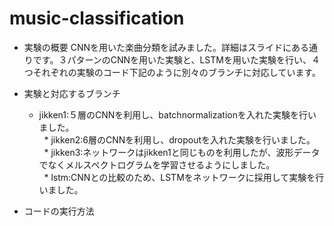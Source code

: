 # music-classification

* 実験の概要
CNNを用いた楽曲分類を試みました。詳細はスライドにある通りです。３パターンのCNNを用いた実験と、LSTMを用いた実験を行い、４つそれぞれの実験のコード下記のように別々のブランチに対応しています。

* 実験と対応するブランチ
    * jikken1:５層のCNNを利用し、batchnormalizationを入れた実験を行いました。  
    * jikken2:6層のCNNを利用し、dropoutを入れた実験を行いました。  
    * jikken3:ネットワークはjikken1と同じものを利用したが、波形データでなくメルスペクトログラムを学習させるようにしました。  
    * lstm:CNNとの比較のため、LSTMをネットワークに採用して実験を行いました。  
  
* コードの実行方法
